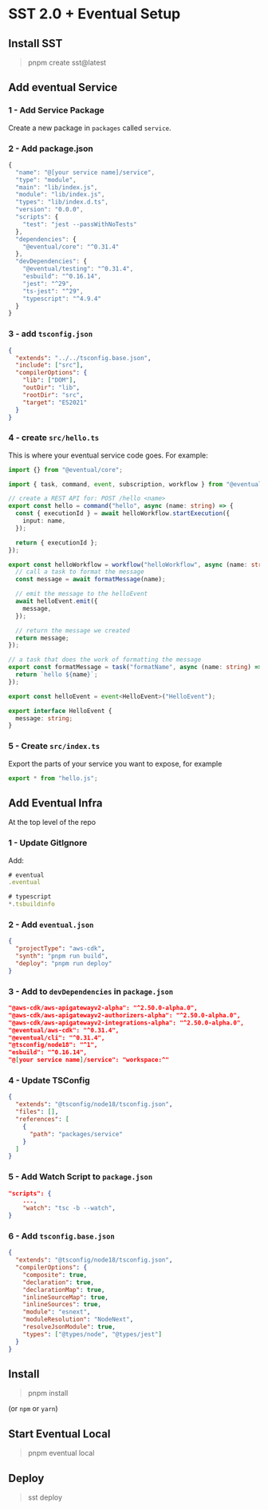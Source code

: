 # SST 2.0 + Eventual Setup

## Install SST

> pnpm create sst@latest

## Add eventual Service

### 1 - Add Service Package

Create a new package in `packages` called `service`.

### 2 - Add package.json

```ts
{
  "name": "@[your service name]/service",
  "type": "module",
  "main": "lib/index.js",
  "module": "lib/index.js",
  "types": "lib/index.d.ts",
  "version": "0.0.0",
  "scripts": {
    "test": "jest --passWithNoTests"
  },
  "dependencies": {
    "@eventual/core": "^0.31.4"
  },
  "devDependencies": {
    "@eventual/testing": "^0.31.4",
    "esbuild": "^0.16.14",
    "jest": "^29",
    "ts-jest": "^29",
    "typescript": "^4.9.4"
  }
}
```

### 3 - add `tsconfig.json`

```json
{
  "extends": "../../tsconfig.base.json",
  "include": ["src"],
  "compilerOptions": {
    "lib": ["DOM"],
    "outDir": "lib",
    "rootDir": "src",
    "target": "ES2021"
  }
}
```

### 4 - create `src/hello.ts`

This is where your eventual service code goes. For example:

```ts
import {} from "@eventual/core";

import { task, command, event, subscription, workflow } from "@eventual/core";

// create a REST API for: POST /hello <name>
export const hello = command("hello", async (name: string) => {
  const { executionId } = await helloWorkflow.startExecution({
    input: name,
  });

  return { executionId };
});

export const helloWorkflow = workflow("helloWorkflow", async (name: string) => {
  // call a task to format the message
  const message = await formatMessage(name);

  // emit the message to the helloEvent
  await helloEvent.emit({
    message,
  });

  // return the message we created
  return message;
});

// a task that does the work of formatting the message
export const formatMessage = task("formatName", async (name: string) => {
  return `hello ${name}`;
});

export const helloEvent = event<HelloEvent>("HelloEvent");

export interface HelloEvent {
  message: string;
}
```

### 5 - Create `src/index.ts`

Export the parts of your service you want to expose, for example

```ts
export * from "hello.js";
```

## Add Eventual Infra

At the top level of the repo

### 1 - Update GitIgnore

Add:

```ts
# eventual
.eventual

# typescript
*.tsbuildinfo
```

### 2 - Add `eventual.json`

```json
{
  "projectType": "aws-cdk",
  "synth": "pnpm run build",
  "deploy": "pnpm run deploy"
}
```

### 3 - Add to `devDependencies` in `package.json`

```json
"@aws-cdk/aws-apigatewayv2-alpha": "^2.50.0-alpha.0",
"@aws-cdk/aws-apigatewayv2-authorizers-alpha": "^2.50.0-alpha.0",
"@aws-cdk/aws-apigatewayv2-integrations-alpha": "^2.50.0-alpha.0",
"@eventual/aws-cdk": "^0.31.4",
"@eventual/cli": "^0.31.4",
"@tsconfig/node18": "^1",
"esbuild": "^0.16.14",
"@[your service name]/service": "workspace:^"
```

### 4 - Update TSConfig

```json
{
  "extends": "@tsconfig/node18/tsconfig.json",
  "files": [],
  "references": [
    {
      "path": "packages/service"
    }
  ]
}
```

### 5 - Add Watch Script to `package.json`

```json
"scripts": {
    ...,
    "watch": "tsc -b --watch",
}
```

### 6 - Add `tsconfig.base.json`

```json
{
  "extends": "@tsconfig/node18/tsconfig.json",
  "compilerOptions": {
    "composite": true,
    "declaration": true,
    "declarationMap": true,
    "inlineSourceMap": true,
    "inlineSources": true,
    "module": "esnext",
    "moduleResolution": "NodeNext",
    "resolveJsonModule": true,
    "types": ["@types/node", "@types/jest"]
  }
}
```

## Install

> pnpm install

(or `npm` or `yarn`)

## Start Eventual Local

> pnpm eventual local

## Deploy

> sst deploy
